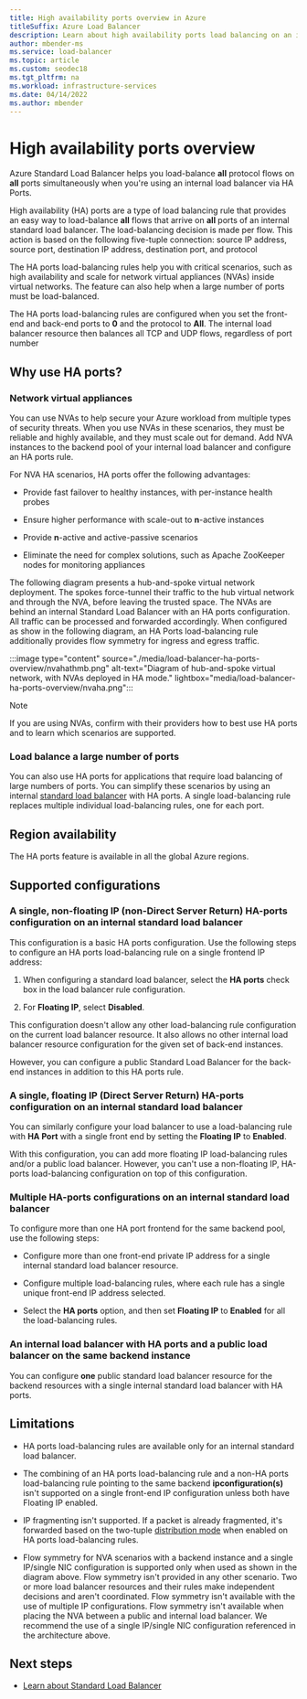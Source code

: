 ```yaml
---
title: High availability ports overview in Azure
titleSuffix: Azure Load Balancer
description: Learn about high availability ports load balancing on an internal load balancer. 
author: mbender-ms
ms.service: load-balancer
ms.topic: article
ms.custom: seodec18
ms.tgt_pltfrm: na
ms.workload: infrastructure-services
ms.date: 04/14/2022
ms.author: mbender
---
```


# High availability ports overview

Azure Standard Load Balancer helps you load-balance **all** protocol flows on **all** ports simultaneously when you're using an internal load balancer via HA Ports.

High availability (HA) ports are a type of load balancing rule that provides an easy way to load-balance **all** flows that arrive on **all** ports of an internal standard load balancer. The load-balancing decision is made per flow. This action is based on the following five-tuple connection: source IP address, source port, destination IP address, destination port, and protocol

The HA ports load-balancing rules help you with critical scenarios, such as high availability and scale for network virtual appliances (NVAs) inside virtual networks. The feature can also help when a large number of ports must be load-balanced. 

The HA ports load-balancing rules are configured when you set the front-end and back-end ports to **0** and the protocol to **All**. The internal load balancer resource then balances all TCP and UDP flows, regardless of port number

## Why use HA ports?

### Network virtual appliances

You can use NVAs to help secure your Azure workload from multiple types of security threats. When you use NVAs in these scenarios, they must be reliable and highly available, and they must scale out for demand. Add NVA instances to the backend pool of your internal load balancer and configure an HA ports rule.

For NVA HA scenarios, HA ports offer the following advantages:

- Provide fast failover to healthy instances, with per-instance health probes

- Ensure higher performance with scale-out to **n**-active instances

- Provide **n**-active and active-passive scenarios

- Eliminate the need for complex solutions, such as Apache ZooKeeper nodes for monitoring appliances

The following diagram presents a hub-and-spoke virtual network deployment. The spokes force-tunnel their traffic to the hub virtual network and through the NVA, before leaving the trusted space. The NVAs are behind an internal Standard Load Balancer with an HA ports configuration. All traffic can be processed and forwarded accordingly. When configured as show in the following diagram, an HA Ports load-balancing rule additionally provides flow symmetry for ingress and egress traffic.

:::image type="content" source="./media/load-balancer-ha-ports-overview/nvahathmb.png" alt-text="Diagram of hub-and-spoke virtual network, with NVAs deployed in HA mode." lightbox="media/load-balancer-ha-ports-overview/nvaha.png":::

>[!NOTE]
> If you are using NVAs, confirm with their providers how to best use HA ports and to learn which scenarios are supported.

### Load balance a large number of ports

You can also use HA ports for applications that require load balancing of large numbers of ports. You can simplify these scenarios by using an internal [standard load balancer](./load-balancer-overview.md) with HA ports. A single load-balancing rule replaces multiple individual load-balancing rules, one for each port.

## Region availability

The HA ports feature is available in all the global Azure regions.

## Supported configurations

### A single, non-floating IP (non-Direct Server Return) HA-ports configuration on an internal standard load balancer

This configuration is a basic HA ports configuration. Use the following steps to configure an HA ports load-balancing rule on a single frontend IP address:

1. When configuring a standard load balancer, select the **HA ports** check box in the load balancer rule configuration.

2. For **Floating IP**, select **Disabled**.

This configuration doesn't allow any other load-balancing rule configuration on the current load balancer resource. It also allows no other internal load balancer resource configuration for the given set of back-end instances.

However, you can configure a public Standard Load Balancer for the back-end instances in addition to this HA ports rule.

### A single, floating IP (Direct Server Return) HA-ports configuration on an internal standard load balancer

You can similarly configure your load balancer to use a load-balancing rule with **HA Port** with a single front end by setting the **Floating IP** to **Enabled**. 

With this configuration, you can add more floating IP load-balancing rules and/or a public load balancer. However, you can't use a non-floating IP, HA-ports load-balancing configuration on top of this configuration.

### Multiple HA-ports configurations on an internal standard load balancer

To configure more than one HA port frontend for the same backend pool, use the following steps:

- Configure more than one front-end private IP address for a single internal standard load balancer resource.

- Configure multiple load-balancing rules, where each rule has a single unique front-end IP address selected.

- Select the **HA ports** option, and then set **Floating IP** to **Enabled** for all the load-balancing rules.

### An internal load balancer with HA ports and a public load balancer on the same backend instance

You can configure **one** public standard load balancer resource for the backend resources with a single internal standard load balancer with HA ports.

## Limitations

- HA ports load-balancing rules are available only for an internal standard load balancer.

- The combining of an HA ports load-balancing rule and a non-HA ports load-balancing rule pointing to the same backend **ipconfiguration(s)** isn't supported on a single front-end IP configuration unless both have Floating IP enabled.

- IP fragmenting isn't supported. If a packet is already fragmented, it's forwarded based on the two-tuple [distribution mode](distribution-mode-concepts.md) when enabled on HA ports load-balancing rules.

- Flow symmetry for NVA scenarios with a backend instance and a single IP/single NIC configuration is supported only when used as shown in the diagram above. Flow symmetry isn't provided in any other scenario. Two or more load balancer resources and their rules make independent decisions and aren't coordinated. Flow symmetry isn't available with the use of multiple IP configurations. Flow symmetry isn't available when placing the NVA between a public and internal load balancer. We recommend the use of a single IP/single NIC configuration referenced in the architecture above.

## Next steps

- [Learn about Standard Load Balancer](load-balancer-overview.md)

